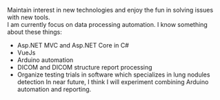Maintain interest in new technologies and enjoy the fun in solving issues with new tools.  
I am currently focus on data processing automation.
I know something about these things:
- Asp.NET MVC and Asp.NET Core in C#
- VueJs 
- Arduino automation
- DICOM and DICOM structure report processing
- Organize testing trials in software which specializes in lung nodules detection
In near future, I think I will experiment combining Arduino automation and reporting.  
